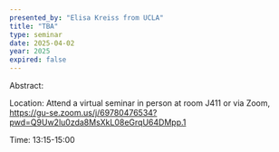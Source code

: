 ```yaml
---
presented_by: "Elisa Kreiss from UCLA"
title: "TBA"
type: seminar
date: 2025-04-02
year: 2025
expired: false
---
```


Abstract:

 













Location: Attend a virtual seminar in person at room J411 or via Zoom, https://gu-se.zoom.us/j/69780476534?pwd=Q9Uw2lu0zda8MsXkL08eGrqU64DMpp.1

Time: 13:15-15:00

